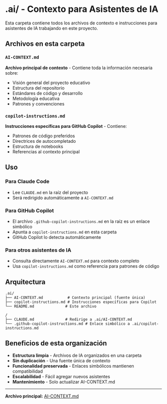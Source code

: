 # .ai/ - Contexto para Asistentes de IA

Esta carpeta contiene todos los archivos de contexto e instrucciones para asistentes de IA trabajando en este proyecto.

## Archivos en esta carpeta

### `AI-CONTEXT.md`
**Archivo principal de contexto** - Contiene toda la información necesaria sobre:
- Visión general del proyecto educativo
- Estructura del repositorio
- Estándares de código y desarrollo
- Metodología educativa
- Patrones y convenciones

### `copilot-instructions.md`
**Instrucciones específicas para GitHub Copilot** - Contiene:
- Patrones de código preferidos
- Directrices de autocompletado
- Estructura de notebooks
- Referencias al contexto principal

## Uso

### Para Claude Code
- Lee `CLAUDE.md` en la raíz del proyecto
- Será redirigido automáticamente a `AI-CONTEXT.md`

### Para GitHub Copilot
- El archivo `.github-copilot-instructions.md` en la raíz es un enlace simbólico
- Apunta a `copilot-instructions.md` en esta carpeta
- GitHub Copilot lo detecta automáticamente

### Para otros asistentes de IA
- Consulta directamente `AI-CONTEXT.md` para contexto completo
- Usa `copilot-instructions.md` como referencia para patrones de código

## Arquitectura

```
.ai/
├── AI-CONTEXT.md           # Contexto principal (fuente única)
├── copilot-instructions.md # Instrucciones específicas para Copilot
└── README.md              # Este archivo

/
├── CLAUDE.md              # Redirige a .ai/AI-CONTEXT.md
└── .github-copilot-instructions.md # Enlace simbólico a .ai/copilot-instructions.md
```

## Beneficios de esta organización

- **Estructura limpia** - Archivos de IA organizados en una carpeta
- **Sin duplicación** - Una fuente única de contexto
- **Funcionalidad preservada** - Enlaces simbólicos mantienen compatibilidad
- **Escalabilidad** - Fácil agregar nuevos asistentes
- **Mantenimiento** - Solo actualizar AI-CONTEXT.md

---

**Archivo principal:** [AI-CONTEXT.md](./AI-CONTEXT.md)
